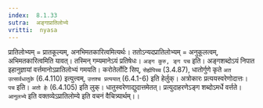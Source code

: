 ```yaml
---
index:  8.1.33
sutra:  अङ्गाप्रातिलोभ्ये
vritti:  nyasa
---
```


प्रातिलोभ्यम् = प्रातकूल्यम्, अनभिमतकारित्वमित्यर्थः। ततोऽन्यदप्रातिलोभ्यम् = अनुकूलत्वम्, अभिमतकारित्वमिति यावत्। तस्मिन् गम्यमानेऽयं प्रतिषेधः। `अङ्ग कुरु, ङ्ग पच` इति। अङ्गशब्दोऽयं निपात इहानुज्ञायां वर्त्तमानोऽप्रातिलोभ्यं गमयति। करोतेर्लोटि सिप्, `सेर्ह्यपिच्च` (3.4.87), धातोर्गुणे कृते `अत उत्सार्वधातुके` (6.4.110) इत्युत्त्वम्, `उत्तश्च प्रत्ययात्` (6.4.1-6) इति हेर्लुक्। अत्रोकारः प्रत्ययस्वरेणोदात्तः। `पच` इति। `अतो हेः` (6.4.105) इति लुक्। धातुस्वरेणाद्युदात्तमेतत्। प्रत्युदाहरणेऽङ्ग शब्दोऽमर्धे वर्त्तते।
`आनुलभ्ये` इति वक्तव्येऽप्रातिलोम्ये इति वचनं वैचित्र्यार्थम्।।

